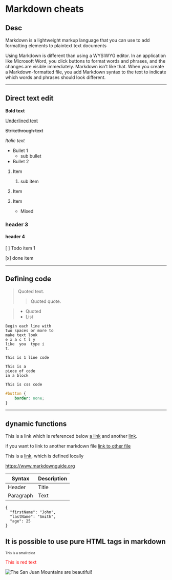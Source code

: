 # Markdown cheats

## Desc

Markdown is a lightweight markup language that you can use to add formatting elements to plaintext text documents

Using Markdown is different than using a WYSIWYG editor. In an application like Microsoft Word, you click buttons to format words and phrases, and the changes are visible immediately. Markdown isn’t like that. When you create a Markdown-formatted file, you add Markdown syntax to the text to indicate which words and phrases should look different.

---

## Direct text edit

**Bold text**

<ins>Underlined text </ins>

~~Strikethrough text~~

_Italic text_

-   Bullet 1
    -   sub bullet
-   Bullet 2

1. Item
    1. sub item
2. Item

3. Item
    - Mixed

### header 3

#### header 4

[ ] Todo item 1

[x] done item

---

## Defining code

> Quoted text.
>
> > Quoted quote.

> -   Quoted
> -   List

    Begin each line with
    two spaces or more to
    make text look
    e x a c t l y
    like  you  type i
    t.

`This is 1 line code`

```
This is a
piece of code
in a block
```

`This is css code`

```css
#button {
    border: none;
}
```

---

## dynamic functions

This is a link which is referenced below [a link][1] and another [link][2].

if you want to link to another markdown file [link to other file](ReadME.md)

[1]: http://example.com/ 'Title'
[2]: http://example.org/ 'Title'

This is a [link](http://example.com 'Title'), which is defined locally

<https://www.markdownguide.org>

| Syntax    | Description |
| --------- | ----------- |
| Header    | Title       |
| Paragraph | Text        |

```
{
  "firstName": "John",
  "lastName": "Smith",
  "age": 25
}
```

## It is possible to use pure HTML tags in markdown

<p style="font-size: 10px">This is a small tekst</p>

<p style="color: red">This is red text</p>

![The San Juan Mountains are beautiful!](https://mdg.imgix.net/assets/images/san-juan-mountains.jpg?auto=format&fit=clip&q=40&w=1080 'San Juan Mountains')
